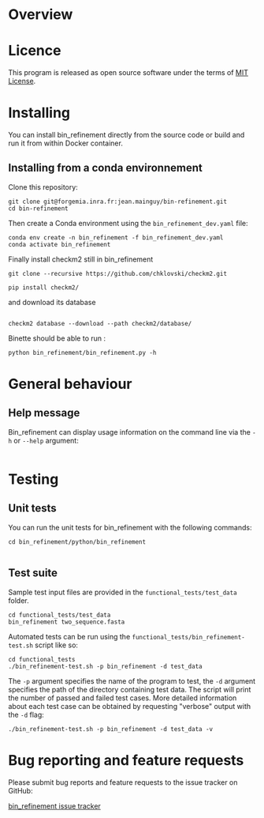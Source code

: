 # Overview 



# Licence

This program is released as open source software under the terms of [MIT License](https://raw.githubusercontent.com/GITHUB_USERNAME/bin_refinement/master/LICENSE).

# Installing

You can install bin_refinement directly from the source code or build and run it from within Docker container.

## Installing from a conda environnement

Clone this repository: 
```
git clone git@forgemia.inra.fr:jean.mainguy/bin-refinement.git
cd bin-refinement
```

Then create a Conda environment using the `bin_refinement_dev.yaml` file:
```
conda env create -n bin_refinement -f bin_refinement_dev.yaml
conda activate bin_refinement 
```

Finally install checkm2 still in bin_refinement

```
git clone --recursive https://github.com/chklovski/checkm2.git

pip install checkm2/

```
and download its database

```

checkm2 database --download --path checkm2/database/
```


Binette should be able to run :

```
python bin_refinement/bin_refinement.py -h
```


# General behaviour

## Help message

Bin_refinement can display usage information on the command line via the `-h` or `--help` argument:

```

```


# Testing

## Unit tests

You can run the unit tests for bin_refinement with the following commands:
```
cd bin_refinement/python/bin_refinement


```

## Test suite

Sample test input files are provided in the `functional_tests/test_data` folder.
```
cd functional_tests/test_data
bin_refinement two_sequence.fasta

```

Automated tests can be run using the `functional_tests/bin_refinement-test.sh` script like so:

```
cd functional_tests
./bin_refinement-test.sh -p bin_refinement -d test_data
```

The `-p` argument specifies the name of the program to test, the `-d` argument specifies the path of the directory containing test data.
The script will print the number of passed and failed test cases. More detailed information about each test case can be obtained
by requesting "verbose" output with the `-d` flag:

```
./bin_refinement-test.sh -p bin_refinement -d test_data -v
```

# Bug reporting and feature requests

Please submit bug reports and feature requests to the issue tracker on GitHub:

[bin_refinement issue tracker](https://github.com/GITHUB_USERNAME/bin_refinement/issues)
